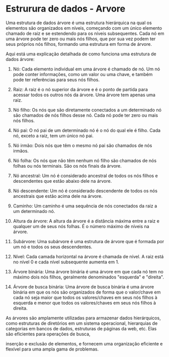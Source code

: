 # Estrurura de dados - Arvore

Uma estrutura de dados árvore é uma estrutura hierárquica na qual os elementos são organizados em níveis, começando com um único elemento chamado de raiz e se estendendo para os níveis subsequentes. Cada nó em uma árvore pode ter zero ou mais nós filhos, que por sua vez podem ter seus próprios nós filhos, formando uma estrutura em forma de árvore.

Aqui está uma explicação detalhada de como funciona uma estrutura de dados árvore:

1. Nó: Cada elemento individual em uma árvore é chamado de nó. Um nó pode conter informações, como um valor ou uma chave, e também pode ter referências para seus nós filhos.

2. Raiz: A raiz é o nó superior da árvore e é o ponto de partida para acessar todos os outros nós da árvore. Uma árvore tem apenas uma raiz.

3. Nó filho: Os nós que são diretamente conectados a um determinado nó são chamados de nós filhos desse nó. Cada nó pode ter zero ou mais nós filhos.

4. Nó pai: O nó pai de um determinado nó é o nó do qual ele é filho. Cada nó, exceto a raiz, tem um único nó pai.

5. Nó irmão: Dois nós que têm o mesmo nó pai são chamados de nós irmãos.

6. Nó folha: Os nós que não têm nenhum nó filho são chamados de nós folhas ou nós terminais. São os nós finais da árvore.

7. Nó ancestral: Um nó é considerado ancestral de todos os nós filhos e descendentes que estão abaixo dele na árvore.

8. Nó descendente: Um nó é considerado descendente de todos os nós ancestrais que estão acima dele na árvore.

9. Caminho: Um caminho é uma sequência de nós conectados da raiz a um determinado nó.

10. Altura da árvore: A altura da árvore é a distância máxima entre a raiz e qualquer um de seus nós folhas. É o número máximo de níveis na árvore.

11. Subárvore: Uma subárvore é uma estrutura de árvore que é formada por um nó e todos os seus descendentes.

12. Nível: Cada camada horizontal na árvore é chamada de nível. A raiz está no nível 0 e cada nível subsequente aumenta em 1.

13. Árvore binária: Uma árvore binária é uma árvore em que cada nó tem no máximo dois nós filhos, geralmente denominados "esquerda" e "direita".

14. Árvore de busca binária: Uma árvore de busca binária é uma árvore binária em que os nós são organizados de forma que o valor/chave em cada nó seja maior que todos os valores/chaves em seus nós filhos à esquerda e menor que todos os valores/chaves em seus nós filhos à direita.

As árvores são amplamente utilizadas para armazenar dados hierárquicos, como estruturas de diretórios em um sistema operacional, hierarquias de categorias em bancos de dados, estruturas de páginas da web, etc. Elas são eficientes para operações de busca,

inserção e exclusão de elementos, e fornecem uma organização eficiente e flexível para uma ampla gama de problemas.
